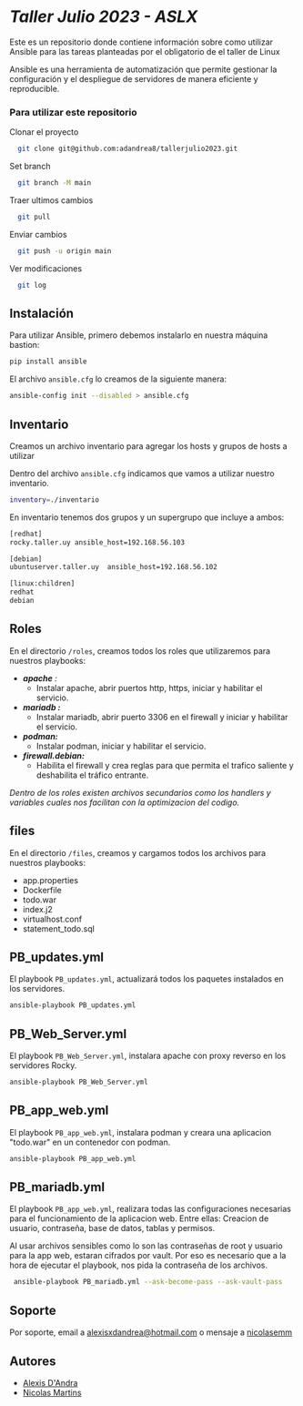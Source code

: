 # _Taller Julio 2023 - ASLX_ 
Este es un repositorio donde contiene información sobre como utilizar Ansible para las tareas planteadas por el obligatorio de el taller de Linux

Ansible es una herramienta de automatización que permite gestionar la configuración y el despliegue de servidores de manera eficiente y reproducible.

### Para utilizar este repositorio

Clonar el proyecto

```bash
  git clone git@github.com:adandrea8/tallerjulio2023.git
```

Set branch

```bash
  git branch -M main
```
Traer ultimos cambios

```bash
  git pull
```

Enviar cambios

```bash
  git push -u origin main
```

Ver modificaciones

```bash
  git log
```

## Instalación

Para utilizar Ansible, primero debemos instalarlo en nuestra máquina bastion:

```bash
pip install ansible
```

El archivo `ansible.cfg` lo creamos de la siguiente manera:

```bash
ansible-config init --disabled > ansible.cfg
```


## Inventario
Creamos un archivo inventario para agregar los hosts y grupos de hosts a utilizar 

Dentro del archivo `ansible.cfg` indicamos que vamos a utilizar nuestro inventario.

```bash
inventory=./inventario
```
En inventario tenemos dos grupos y un supergrupo que incluye a ambos:

```bash
[redhat]
rocky.taller.uy	ansible_host=192.168.56.103

[debian]
ubuntuserver.taller.uy	ansible_host=192.168.56.102

[linux:children]
redhat
debian 
```


## Roles

En el directorio `/roles`, creamos todos los roles que utilizaremos para nuestros playbooks:

- _**apache** :_
  - Instalar apache, abrir puertos http, https, iniciar y habilitar el servicio.
- _**mariadb :**_
  - Instalar mariadb, abrir puerto 3306 en el firewall y iniciar y habilitar el servicio.
- _**podman:**_
  - Instalar podman, iniciar y habilitar el servicio.
- _**firewall.debian:**_
    - Habilita el firewall y crea reglas para que permita el trafico saliente y deshabilita el tráfico entrante.


_Dentro de los roles existen archivos secundarios como los handlers y variables cuales nos facilitan con la optimizacion del codigo._


## files
En el directorio `/files`, creamos y cargamos todos los archivos para nuestros playbooks:

- app.properties
- Dockerfile
- todo.war
- index.j2
- virtualhost.conf
- statement_todo.sql


## PB_updates.yml

El playbook `PB_updates.yml`, actualizará todos los paquetes instalados en los servidores.

```bash
ansible-playbook PB_updates.yml
```


## PB_Web_Server.yml

El playbook `PB_Web_Server.yml`, instalara apache con proxy reverso en los servidores Rocky.

```bash
ansible-playbook PB_Web_Server.yml
```

## PB_app_web.yml

El playbook `PB_app_web.yml`, instalara podman y creara una aplicacion "todo.war" en un contenedor con podman.

```bash
ansible-playbook PB_app_web.yml
```

## PB_mariadb.yml

El playbook `PB_app_web.yml`, realizara todas las configuraciones necesarias para el funcionamiento de la aplicacion web. Entre ellas: Creacion de usuario, contraseña, base de datos, tablas y permisos.

Al usar archivos sensibles como lo son las contraseñas de root y usuario para la app web, estaran cifrados por vault.
Por eso es necesario que a la hora de ejecutar el playbook, nos pida la contraseña de los archivos. 

```bash
 ansible-playbook PB_mariadb.yml --ask-become-pass --ask-vault-pass
```


## Soporte

Por soporte, email a alexisxdandrea@hotmail.com o mensaje a [nicolasemm](https://github.com/nicolasemm)


## Autores

- [Alexis D'Andra](https://www.github.com/adandrea8)
- [Nicolas Martins](https://github.com/nicolasemm)


